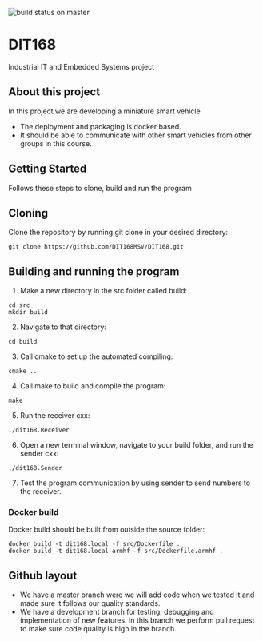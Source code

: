 ![build status on master](https://travis-ci.org/DIT168MSV/DIT168.svg?branch=master)

DIT168
======
Industrial IT and Embedded Systems project

## About this project

In this project we are developing a miniature smart vehicle
- The deployment and packaging  is docker based.
- It should be able to communicate with other smart vehicles from other groups in this course.

## Getting Started

Follows these steps to clone, build and run the program

## Cloning

Clone the repository by running git clone in your desired directory: 

```
git clone https://github.com/DIT168MSV/DIT168.git
```

## Building and running the program

1. Make a new directory in the src folder called build:

```
cd src
mkdir build
```
2. Navigate to that directory:
```
cd build
```
3. Call cmake to set up the automated compiling:
```
cmake ..
```
4. Call make to build and compile the program:
```
make
```
5. Run the receiver cxx:
```
./dit168.Receiver
```
6. Open a new terminal window, navigate to your build folder, and run the sender cxx:
```
./dit168.Sender
```
7. Test the program communication by using sender to send numbers to the receiver.

### Docker build

Docker build should be built from outside the source folder:
```
docker build -t dit168.local -f src/Dockerfile .
docker build -t dit168.local-armhf -f src/Dockerfile.armhf .
```

## Github layout

- We have a master branch were we will add code when we tested it and made sure it follows our quality standards.
- We have a development branch for testing, debugging and implementation of new features. In this branch we perform pull request to make sure code quality is high in the branch.


